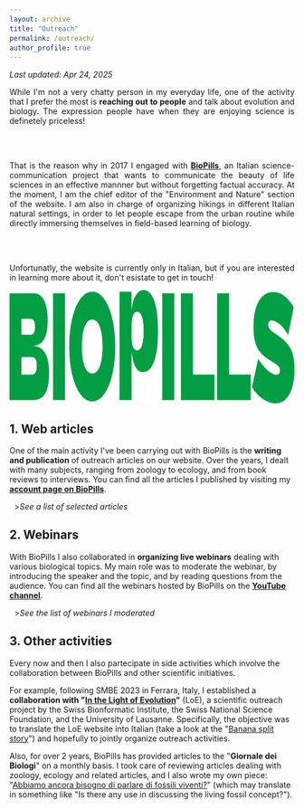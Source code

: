 ```yaml
---
layout: archive
title: "Outreach"
permalink: /outreach/
author_profile: true
---
```


<style>
summary {
  display: block;
}

/* Create a new custom triangle on the right side */
summary::before {
  margin-left: 1ch;
  display: inline-block;
  content: '> ';
  transition: 0.2s;
}

details[open] > summary::before {
  transform: rotate(90deg);
}
</style>

*Last updated: Apr 24, 2025*

<div style="text-align: justify">

While I'm not a very chatty person in my everyday life, one of the activity that I prefer the most is <b>reaching out to people</b> and talk about evolution and biology. The expression people have when they are enjoying science is definetely priceless!
      
<br />
<br />

That is the reason why in 2017 I engaged with <b><a href="https://www.biopills.net/" target="_blank">BioPills</a></b>, an Italian science-communication project that wants to communicate the beauty of life sciences in an effective mannner but without forgetting factual accuracy. At the moment, I am the chief editor of the "Environment and Nature" section of the website. I am also in charge of organizing hikings in different Italian natural settings, in order to let people escape from the urban routine while directly immersing themselves in field-based learning of biology.
      
<br />
<br />

Unfortunatly, the website is currently only in Italian, but if you are interested in learning more about it, don't esistate to get in touch!

</div>

<p align="center"><a href="https://www.biopills.net/">
  <img src="/images/biopillsGreen_NEW.png" alt="biopills logo" height="200">
</a></p>

## 1. Web articles
One of the main activity I've been carrying out with BioPills is the **writing and publication** of outreach articles on our website. Over the years, I dealt with many subjects, ranging from zoology to ecology, and from book reviews to interviews. You can find all the articles I published by visiting my **[account page on BioPills](https://www.biopills.net/author/filippo-nicolini/)**.

<details>

<summary><i>See a list of selected articles</i></summary>

<ul>
<li><a href="https://www.biopills.net/miriade-la-microscopica-moltitudine-marco-colombo/" target="_blank"><b>Miriade. La microscopica moltitudine – Marco Colombo</b></a>.<br><i>2024. Book review</i></li>

<li><a href="https://www.biopills.net/mycosium-simposio-divulgativo-di-micologia/" target="_blank"><b>Mycosium: il simposio divulgativo di micologia</b></a>.<br><i>2024. Interview</i></li>

<li><a href="https://www.biopills.net/the-tale-of-tal-di-silvestro-vergerio/" target="_blank"><b>The tale of Tal – Gianpaolo di Silvestro e Luca Vergerio</b></a>.<br><i>2023. Book review</i></li>

<li><a href="https://www.biopills.net/correre-tutti-i-rischi-lettere-avventura-della-ricerca-charles-darwin/" target="_blank"><b>Correre tutti i rischi. Lettere sull’avventura della ricerca – Charles Darwin</b></a>.<br><i>2021. Book review</i></li>

<li><a href="https://www.biopills.net/sbiancamento-dei-coralli-cause-e-conseguenze/" target="_blank"><b>Sbiancamento dei coralli: cause e conseguenze</b></a>.<br><i>2020. Dissimenation article</i></li>

<li><a href="https://www.biopills.net/sbiancamento-dei-coralli-cause-e-conseguenze/" target="_blank"><b>Sbiancamento dei coralli: cause e conseguenze</b></a>.<br><i>2020. Dissimenation article</i></li>

<li><a href="https://www.biopills.net/biodiversita/" target="_blank"><b>Biodiversità: una ricchezza inestimabile</b></a>.<br><i>2019. Dissimenation article</i></li>

<li><a href="https://www.biopills.net/ragno-violino-loxosceles-rufescens/" target="_blank"><b>Ragno violino (<i>Loxosceles rufescens</i>)</b></a>.<br><i>2019. Dissimenation article</i></li>

<li><a href="https://www.biopills.net/malmignatta/" target="_blank"><b>Malmignatta (<i>Latrodectus tredecimguttatus</i>)</b></a>.<br><i>2019. Dissimenation article</i></li>

<li><a href="https://www.biopills.net/mantide-orchidea-hymenopus-coronatus/" target="_blank"><b>Mantide orchidea (<i>Hymenopus coronatus</i>)</b></a>.<br><i>2019. Dissimenation article</i></li>

<li><a href="https://www.biopills.net/cbd-convenzione-sulla-diversita-biologica/" target="_blank"><b>CBD: la Convenzione sulla Diversità Biologica</b></a>.<br><i>2019. Dissimenation article</i></li>

<li><a href="https://www.biopills.net/mimetismo/" target="_blank"><b>Mimetismo: quando l'evoluzione diventa arte</b></a>.<br><i>2019. Dissimenation article</i></li>

<li><a href="https://www.biopills.net/fauna-di-ediacara/" target="_blank"><b>Fauna di Ediacara: un esperimento fallito?</b></a>.<br><i>2019. Dissimenation article</i></li>

<li><a href="https://www.biopills.net/medusa-immortale-turritopsis-nutricula/" target="_blank"><b>La medusa immortale (<i>Turritopsis nutricola</i>)</b></a>.<br><i>2018. Dissimenation article</i></li>

<li><a href="https://www.biopills.net/lo-strano-caso-delle-rane-deformi/" target="_blank"><b>Lo strano caso delle rane deformi</b></a>.<br><i>2018. Dissimenation article</i></li>

</ul>
</details>

## 2. Webinars
With BioPills I also collaborated in **organizing live webinars** dealing with various biological topics. My main role was to moderate the webinar, by introducing the speaker and the topic, and by reading questions from the audience. You can find all the webinars hosted by BioPills on the **[YouTube channel](https://www.youtube.com/playlist?list=PLUMnZXJ4kUWiKl263McC9XGJJbFHz1ARe)**.

<details>

<summary><i>See the list of webinars I moderated</i></summary>

<ul>

<li><a href="https://www.youtube.com/watch?v=ILDBb7rckj8&list=PLUMnZXJ4kUWiKl263McC9XGJJbFHz1ARe&index=17&t=4091s&pp=iAQB" target="_blank"><b>Organismi marini biofiltratori: dall'ecologia agli studi sul campo</b></a>.<br><i>2023. Speaker: Martina Capriotti</i></li>

<li><a href="https://www.youtube.com/watch?v=KnU1tBIDT4E&list=PLUMnZXJ4kUWiKl263McC9XGJJbFHz1ARe&index=16&t=3s&pp=iAQB" target="_blank"><b>La natura che affascina: biomimesi, sostenibilità e innovazione</b></a>.<br><i>2022. Speakers: Stefano Roccio, Gabriele Greco</i></li>

<li><b>Tra social network e superorganismi: cosa ci insegnano i più sociali tra gli insetti?</b>.<br><i>2022. Speaker: Donato Grasso (recording available under request)</i></li>

<li><a href="https://www.youtube.com/watch?v=lZfkevwj6Iw&list=PLUMnZXJ4kUWiKl263McC9XGJJbFHz1ARe&index=14&t=1124s&pp=iAQB" target="_blank"><b>Ragni e dintorni: meraviglie e segreti del mondo aracnologico</b></a>.<br><i>2022. Speaker: Filippo Castellucci</i></li>

<li><a href="https://www.youtube.com/watch?v=JTcHYoJsuvw&list=PLUMnZXJ4kUWiKl263McC9XGJJbFHz1ARe&index=12&t=2790s&pp=iAQB" target="_blank"><b>Epigenetica ed evoluzione: un incontro possibile?</b></a>.<br><i>2022. Speaker: Mauro Mandrioli</i></li>

<li><b>Tra DNA e specie a rischio</b>.<br><i>2021. Speakers: Giorgio Bertorelle, Victor H. Muñoz Mora, Nicola Raulli (recording not available)</i></li>

<li><b>La nuova rivoluzione verde: un incontro tra genomica e agricoltura</b>.<br><i>2021. Speaker: Mauro Mandrioli (recording available under request)</i></li>

<li><a href="https://www.youtube.com/watch?v=JcAUTXOucEg&list=PLUMnZXJ4kUWiKl263McC9XGJJbFHz1ARe&index=8&t=3721s&pp=iAQB" target="_blank"><b>DNA barcoding: un codice a barre per ogni specie vivente</b></a>.<br><i>2021. Speaker: Maurizio Casiraghi</i></li>

<li><b>Aspettando il Darwin Day</b>.<br><i>2021. Speaker: Guido Barbujani (recording available under request)</i></li>

<li><a href="https://www.youtube.com/watch?v=JcAUTXOucEg&list=PLUMnZXJ4kUWiKl263McC9XGJJbFHz1ARe&index=8&t=3721s&pp=iAQB" target="_blank"><b>Insetti commestibili: dalla preistoria al COVID-19</b></a>.<br><i>2020. Speakers: Giulia Maffei, Giulia Tacchini</i></li>

<li><a href="https://www.youtube.com/watch?v=3B8t2syAmWY&list=PLUMnZXJ4kUWiKl263McC9XGJJbFHz1ARe&index=3&t=3s&pp=iAQB" target="_blank"><b>Un mare di microplastiche: combattere una minaccia invisbile tra immersioni e ricerche scietifiche</b></a>.<br><i>2020. Speaker: Martina Capriotti</i></li>

<li><a href="https://www.youtube.com/watch?v=3B8t2syAmWY&list=PLUMnZXJ4kUWiKl263McC9XGJJbFHz1ARe&index=3&t=3s&pp=iAQB" target="_blank"><b>Un mare di microplastiche: combattere una minaccia invisbile tra immersioni e ricerche scietifiche</b></a>.<br><i>2020. Speaker: Martina Capriotti</i></li>

</ul>
</details>

## 3. Other activities
Every now and then I also partecipate in side activities which involve the collaboration between BioPills and other scientific initiatives.

For example, following SMBE 2023 in Ferrara, Italy, I established a **collaboration with "[In the Light of Evolution](https://lightofevolution.org/en/)"** (LoE), a scientific outreach project by the Swiss Bionformatic Institute, the Swiss National Science Foundation, and the University of Lausanne. Specifically, the objective was to translate the LoE website into Italian (take a look at the "[Banana split story](https://lightofevolution.org/en/banana-split/)") and hopefully to jointly organize outreach activities.

Also, for over 2 years, BioPills has provided articles to the "**Giornale dei Biologi**" on a monthly basis. I took care of reviewing articles dealing with zoology, ecology and related articles, and I also wrote my own piece: "[Abbiamo ancora bisogno di parlare di fossili viventi?](https://issuu.com/onbpress/docs/febbraio_2024?ff&experiment=previewReaderTestMode,new-bff-dynamic)" (which may translate in something like "Is there any use in discussing the living fossil concept?").